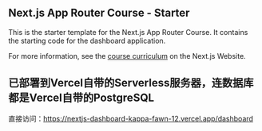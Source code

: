 ## Next.js App Router Course - Starter

This is the starter template for the Next.js App Router Course. It contains the starting code for the dashboard application.

For more information, see the [course curriculum](https://nextjs.org/learn) on the Next.js Website.



## 已部署到Vercel自带的Serverless服务器，连数据库都是Vercel自带的PostgreSQL

直接访问：https://nextjs-dashboard-kappa-fawn-12.vercel.app/dashboard